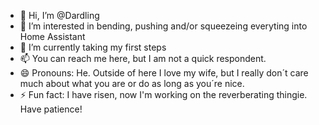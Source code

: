 - 👋 Hi, I’m @Dardling
- 👀 I’m interested in bending, pushing and/or squeezeing everyting into Home Assistant 
- 🌱 I’m currently taking my first steps
- 📫 You can reach me here, but I am not a quick respondent.
- 😄 Pronouns: He. Outside of here I love my wife, but I really don´t care much about what you are or do as long as you´re nice.
- ⚡ Fun fact: I have risen, now I'm working on the reverberating thingie. Have patience!

<!---
Dardling/Dardling is a ✨ special ✨ repository because its `README.md` (this file) appears on your GitHub profile.
You can click the Preview link to take a look at your changes.
--->
